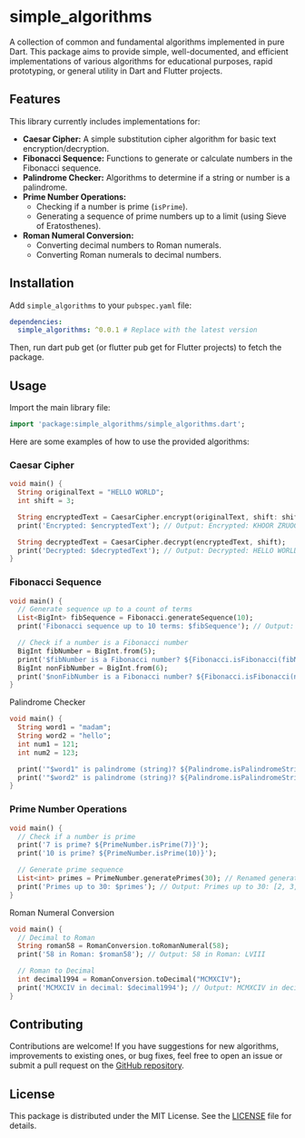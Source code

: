 # simple_algorithms

A collection of common and fundamental algorithms implemented in pure Dart. This package aims to provide simple, well-documented, and efficient implementations of various algorithms for educational purposes, rapid prototyping, or general utility in Dart and Flutter projects.

## Features

This library currently includes implementations for:

* **Caesar Cipher:** A simple substitution cipher algorithm for basic text encryption/decryption.
* **Fibonacci Sequence:** Functions to generate or calculate numbers in the Fibonacci sequence.
* **Palindrome Checker:** Algorithms to determine if a string or number is a palindrome.
* **Prime Number Operations:**
    * Checking if a number is prime (`isPrime`).
    * Generating a sequence of prime numbers up to a limit (using Sieve of Eratosthenes).
* **Roman Numeral Conversion:**
    * Converting decimal numbers to Roman numerals.
    * Converting Roman numerals to decimal numbers.

## Installation

Add `simple_algorithms` to your `pubspec.yaml` file:

```yaml
dependencies:
  simple_algorithms: ^0.0.1 # Replace with the latest version
```

Then, run dart pub get (or flutter pub get for Flutter projects) to fetch the package.

## Usage

Import the main library file:

```dart
import 'package:simple_algorithms/simple_algorithms.dart';
```

Here are some examples of how to use the provided algorithms:

### Caesar Cipher

```dart
void main() {
  String originalText = "HELLO WORLD";
  int shift = 3;

  String encryptedText = CaesarCipher.encrypt(originalText, shift: shift); // Using named parameter 'shift'
  print('Encrypted: $encryptedText'); // Output: Encrypted: KHOOR ZRUOG

  String decryptedText = CaesarCipher.decrypt(encryptedText, shift);
  print('Decrypted: $decryptedText'); // Output: Decrypted: HELLO WORLD
}
```

### Fibonacci Sequence

```dart
void main() {
  // Generate sequence up to a count of terms
  List<BigInt> fibSequence = Fibonacci.generateSequence(10);
  print('Fibonacci sequence up to 10 terms: $fibSequence'); // Output: Fibonacci sequence up to 10 terms: [0, 1, 1, 2, 3, 5, 8, 13, 21, 34]

  // Check if a number is a Fibonacci number
  BigInt fibNumber = BigInt.from(5);
  print('$fibNumber is a Fibonacci number? ${Fibonacci.isFibonacci(fibNumber)}');
  BigInt nonFibNumber = BigInt.from(6);
  print('$nonFibNumber is a Fibonacci number? ${Fibonacci.isFibonacci(nonFibNumber)}');
}
```

Palindrome Checker

```dart
void main() {
  String word1 = "madam";
  String word2 = "hello";
  int num1 = 121;
  int num2 = 123;

  print('"$word1" is palindrome (string)? ${Palindrome.isPalindromeString(word1)}');
  print('"$word2" is palindrome (string)? ${Palindrome.isPalindromeString(word2)}');
}
```

### Prime Number Operations

```dart
void main() {
  // Check if a number is prime
  print('7 is prime? ${PrimeNumber.isPrime(7)}');
  print('10 is prime? ${PrimeNumber.isPrime(10)}');

  // Generate prime sequence
  List<int> primes = PrimeNumber.generatePrimes(30); // Renamed generate to generatePrimes
  print('Primes up to 30: $primes'); // Output: Primes up to 30: [2, 3, 5, 7, 11, 13, 17, 19, 23, 29]
}
```

Roman Numeral Conversion
```dart
void main() {
  // Decimal to Roman
  String roman58 = RomanConversion.toRomanNumeral(58);
  print('58 in Roman: $roman58'); // Output: 58 in Roman: LVIII

  // Roman to Decimal
  int decimal1994 = RomanConversion.toDecimal("MCMXCIV");
  print('MCMXCIV in decimal: $decimal1994'); // Output: MCMXCIV in decimal: 1994
}
```

## Contributing

Contributions are welcome! If you have suggestions for new algorithms, improvements to existing ones, or bug fixes, feel free to open an issue or submit a pull request on the [GitHub repository](https://github.com/da578/simple_algorithms).

## License

This package is distributed under the MIT License. See the [LICENSE](LICENSE) file for details.